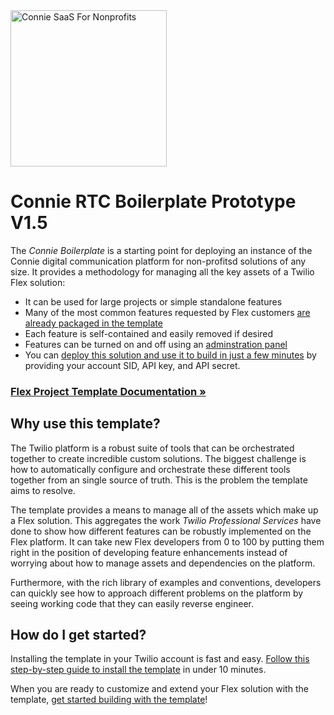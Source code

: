 <a  href="https://www.connieconnect.com">
<img  src="https://i.postimg.cc/MGd7M6Cp/connie-logo-white-thin-deja-Vu-Sans.png"  alt="Connie SaaS For Nonprofits"  width="250"  />
</a>

# Connie RTC Boilerplate Prototype V1.5

The _Connie Boilerplate_ is a starting point for deploying an instance of the Connie digital communication platform for non-profitsd  solutions of any size. It provides a methodology for managing all the key assets of a Twilio Flex solution:

- It can be used for large projects or simple standalone features
- Many of the most common features requested by Flex customers [are already packaged in the template](https://twilio-professional-services.github.io/flex-project-template/feature-library/overview)
- Each feature is self-contained and easily removed if desired  
- Features can be turned on and off using an [adminstration panel](https://twilio-professional-services.github.io/flex-project-template/feature-library/admin-ui)
- You can [deploy this solution and use it to build in just a few minutes](https://twilio-professional-services.github.io/flex-project-template/getting-started/install-template) by providing your account SID, API key, and API secret.

### [Flex Project Template Documentation &raquo;](https://twilio-professional-services.github.io/flex-project-template/)

## Why use this template?

The Twilio platform is a robust suite of tools that can be orchestrated together to create incredible custom solutions. The biggest challenge is how to automatically configure and orchestrate these different tools together from an single source of truth. This is the problem the template aims to resolve.

The template provides a means to manage all of the assets which make up a Flex solution. This aggregates the work _Twilio Professional Services_ have done to show how different features can be robustly implemented on the Flex platform. It can take new Flex developers from 0 to 100 by putting them right in the position of developing feature enhancements instead of worrying about how to manage assets and dependencies on the platform.

Furthermore, with the rich library of examples and conventions, developers can quickly see how to approach different problems on the platform by seeing working code that they can easily reverse engineer.

## How do I get started?

Installing the template in your Twilio account is fast and easy. [Follow this step-by-step guide to install the template](https://twilio-professional-services.github.io/flex-project-template/getting-started/install-template) in under 10 minutes.

When you are ready to customize and extend your Flex solution with the template, [get started building with the template](https://twilio-professional-services.github.io/flex-project-template/building/getting-started)!